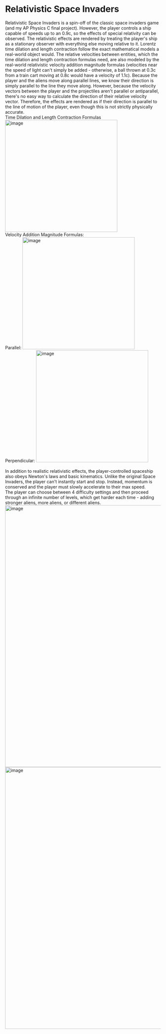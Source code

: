 # Relativistic Space Invaders
Relativistic Space Invaders is a spin-off of the classic space invaders game (and my AP Physics C final project).  However, the player controls a ship capable of speeds up to an 0.9c, so the effects of special relativity can be observed.  The relativistic effects are rendered by treating the player's ship as a stationary observer with everything else moving relative to it.  Lorentz time dilation and length contraction follow the exact mathematical models a real-world object would.  The relative velocities between entities, which the time dilation and length contraction formulas need, are also modeled by the real-world relativistic velocity addition magnitude formulas (velocities near the speed of light can't simply be added - otherwise, a ball thrown at 0.3c from a train cart moving at 0.8c would have a velocity of 1.1c).  Because the player and the aliens move along parallel lines, we know their direction is simply parallel to the line they move along.  However, because the velocity vectors between the player and the projectiles aren't parallel or antiparallel, there's no easy way to calculate the direction of their relative velocity vector.  Therefore, the effects are rendered as if their direction is parallel to the line of motion of the player, even though this is not strictly physically accurate.
<br>
Time Dilation and Length Contraction Formulas
<br>
<img width="363" alt="image" src="https://github.com/NinjadenMu/relativistic_space_invaders/assets/68563142/656eea02-d364-4f9b-b143-f82921d33ae5">
<br>
Velocity Addition Magnitude Formulas:
<br>
Parallel:
<img width="363" alt="image" src="https://github.com/NinjadenMu/relativistic_space_invaders/assets/68563142/d448a753-f5ec-4cd6-8433-2a1783c5c54b">
<br>
Perpendicular:
<img width="363" alt="image" src="https://github.com/NinjadenMu/relativistic_space_invaders/assets/68563142/bebb3809-711c-4c2b-bc6a-69b289439142">
<br>
<br>
In addition to realistic relativistic effects, the player-controlled spaceship also obeys Newton's laws and basic kinematics.  Unlike the original Space Invaders, the player can't instantly start and stop.  Instead, momentum is conserved and the player must slowly accelerate to their max speed.
<br>
The player can choose between 4 difficulty settings and then proceed through an infinite number of levels, which get harder each time - adding stronger aliens, more aliens, or different aliens. 
<br>
<img width="848" alt="image" src="https://github.com/NinjadenMu/relativistic_space_invaders/assets/68563142/d03892dc-b060-4117-a70e-38766457a2f0">
<br>
<img width="848" alt="image" src="https://github.com/NinjadenMu/relativistic_space_invaders/assets/68563142/333e9dde-a9d9-435c-9e2d-20991a3854b5">

 
 
